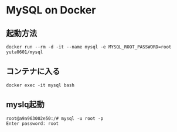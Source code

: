# MySQL on Docker

## 起動方法
```
docker run --rm -d -it --name mysql -e MYSQL_ROOT_PASSWORD=root yuta0601/mysql
```

## コンテナに入る
```
docker exec -it mysql bash
```

## myslq起動
```
root@a9a963002e50:/# mysql -u root -p
Enter password: root
```